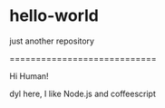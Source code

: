 # hello-world
just another repository

============================

Hi Human!

dyl here, I like Node.js and coffeescript
